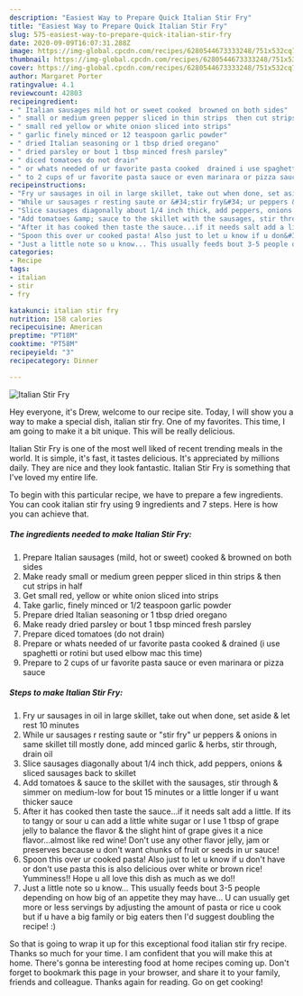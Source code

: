 ```yaml
---
description: "Easiest Way to Prepare Quick Italian Stir Fry"
title: "Easiest Way to Prepare Quick Italian Stir Fry"
slug: 575-easiest-way-to-prepare-quick-italian-stir-fry
date: 2020-09-09T16:07:31.288Z
image: https://img-global.cpcdn.com/recipes/6280544673333248/751x532cq70/italian-stir-fry-recipe-main-photo.jpg
thumbnail: https://img-global.cpcdn.com/recipes/6280544673333248/751x532cq70/italian-stir-fry-recipe-main-photo.jpg
cover: https://img-global.cpcdn.com/recipes/6280544673333248/751x532cq70/italian-stir-fry-recipe-main-photo.jpg
author: Margaret Porter
ratingvalue: 4.1
reviewcount: 42803
recipeingredient:
- " Italian sausages mild hot or sweet cooked  browned on both sides"
- " small or medium green pepper sliced in thin strips  then cut strips in half"
- " small red yellow or white onion sliced into strips"
- " garlic finely minced or 12 teaspoon garlic powder"
- " dried Italian seasoning or 1 tbsp dried oregano"
- " dried parsley or bout 1 tbsp minced fresh parsley"
- " diced tomatoes do not drain"
- " or whats needed of ur favorite pasta cooked  drained i use spaghetti or rotini but used elbow mac this time"
- " to 2 cups of ur favorite pasta sauce or even marinara or pizza sauce"
recipeinstructions:
- "Fry ur sausages in oil in large skillet, take out when done, set aside &amp; let rest 10 minutes"
- "While ur sausages r resting saute or &#34;stir fry&#34; ur peppers &amp; onions in same skillet till mostly done, add minced garlic &amp; herbs, stir through, drain oil"
- "Slice sausages diagonally about 1/4 inch thick, add peppers, onions &amp; sliced sausages back to skillet"
- "Add tomatoes &amp; sauce to the skillet with the sausages, stir through &amp; simmer on medium-low for bout 15 minutes or a little longer if u want thicker sauce"
- "After it has cooked then taste the sauce...if it needs salt add a little. If its to tangy or sour u can add a little white sugar or I use 1 tbsp of grape jelly to balance the flavor &amp; the slight hint of grape gives it a nice flavor...almost like red wine! Don&#39;t use any other flavor jelly, jam or preserves because u don&#39;t want chunks of fruit or seeds in ur sauce!"
- "Spoon this over ur cooked pasta! Also just to let u know if u don&#39;t have or don&#39;t use pasta this is also delicious over white or brown rice! Yumminess!! Hope u all love this dish as much as we do!!"
- "Just a little note so u know... This usually feeds bout 3-5 people depending on how big of an appetite they may have... U can usually get more or less servings by adjusting the amount of pasta or rice u cook but if u have a big family or big eaters then I&#39;d suggest doubling the recipe! :)"
categories:
- Recipe
tags:
- italian
- stir
- fry

katakunci: italian stir fry 
nutrition: 158 calories
recipecuisine: American
preptime: "PT18M"
cooktime: "PT58M"
recipeyield: "3"
recipecategory: Dinner

---
```



![Italian Stir Fry](https://img-global.cpcdn.com/recipes/6280544673333248/751x532cq70/italian-stir-fry-recipe-main-photo.jpg)

Hey everyone, it's Drew, welcome to our recipe site. Today, I will show you a way to make a special dish, italian stir fry. One of my favorites. This time, I am going to make it a bit unique. This will be really delicious.



Italian Stir Fry is one of the most well liked of recent trending meals in the world. It is simple, it's fast, it tastes delicious. It's appreciated by millions daily. They are nice and they look fantastic. Italian Stir Fry is something that I've loved my entire life.


To begin with this particular recipe, we have to prepare a few ingredients. You can cook italian stir fry using 9 ingredients and 7 steps. Here is how you can achieve that.

<!--inarticleads1-->

##### The ingredients needed to make Italian Stir Fry:

1. Prepare  Italian sausages (mild, hot or sweet) cooked &amp; browned on both sides
1. Make ready  small or medium green pepper sliced in thin strips &amp; then cut strips in half
1. Get  small red, yellow or white onion sliced into strips
1. Take  garlic, finely minced or 1/2 teaspoon garlic powder
1. Prepare  dried Italian seasoning or 1 tbsp dried oregano
1. Make ready  dried parsley or bout 1 tbsp minced fresh parsley
1. Prepare  diced tomatoes (do not drain)
1. Prepare  or whats needed of ur favorite pasta cooked &amp; drained (i use spaghetti or rotini but used elbow mac this time)
1. Prepare  to 2 cups of ur favorite pasta sauce or even marinara or pizza sauce




<!--inarticleads2-->

##### Steps to make Italian Stir Fry:

1. Fry ur sausages in oil in large skillet, take out when done, set aside &amp; let rest 10 minutes
1. While ur sausages r resting saute or &#34;stir fry&#34; ur peppers &amp; onions in same skillet till mostly done, add minced garlic &amp; herbs, stir through, drain oil
1. Slice sausages diagonally about 1/4 inch thick, add peppers, onions &amp; sliced sausages back to skillet
1. Add tomatoes &amp; sauce to the skillet with the sausages, stir through &amp; simmer on medium-low for bout 15 minutes or a little longer if u want thicker sauce
1. After it has cooked then taste the sauce...if it needs salt add a little. If its to tangy or sour u can add a little white sugar or I use 1 tbsp of grape jelly to balance the flavor &amp; the slight hint of grape gives it a nice flavor...almost like red wine! Don&#39;t use any other flavor jelly, jam or preserves because u don&#39;t want chunks of fruit or seeds in ur sauce!
1. Spoon this over ur cooked pasta! Also just to let u know if u don&#39;t have or don&#39;t use pasta this is also delicious over white or brown rice! Yumminess!! Hope u all love this dish as much as we do!!
1. Just a little note so u know... This usually feeds bout 3-5 people depending on how big of an appetite they may have... U can usually get more or less servings by adjusting the amount of pasta or rice u cook but if u have a big family or big eaters then I&#39;d suggest doubling the recipe! :)




So that is going to wrap it up for this exceptional food italian stir fry recipe. Thanks so much for your time. I am confident that you will make this at home. There's gonna be interesting food at home recipes coming up. Don't forget to bookmark this page in your browser, and share it to your family, friends and colleague. Thanks again for reading. Go on get cooking!
